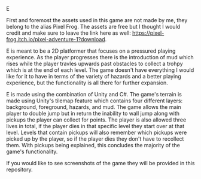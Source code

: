E

First and foremost the assets used in this game are not made by me, they belong to the alias Pixel Frog. The assets are free but I thought I would credit and make sure to leave the link here as well: https://pixel-frog.itch.io/pixel-adventure-1?download. 

E is meant to be a 2D platformer that focuses on a pressured playing experience. As the player progresses there is the introduction of mud which rises while the player travles upwards past obstacles to collect a trohpy which is at the end of each level. The game doesn't have everything I would like for it to have in terms of the variety of hazards and a better playing experience, but the functionality is all there for further expansion. 

E is made using the combination of Unity and C#. The game's terrain is made using Unity's tilemap feature which contains four different layers: background, foreground, hazards, and mud. The game allows the main player to double jump but in return the inability to wall jump along with pickups the player can collect for points. The player is also allowed three lives in total, if the player dies in that specific level they start over at that level. Levels that contain pickups will also remember which pickups were picked up by the player, so if the player dies they don't have to recollect them. With pickups being explained, this concludes the majority of the game's functionality. 

If you would like to see screenshots of the game they will be provided in this repository. 
